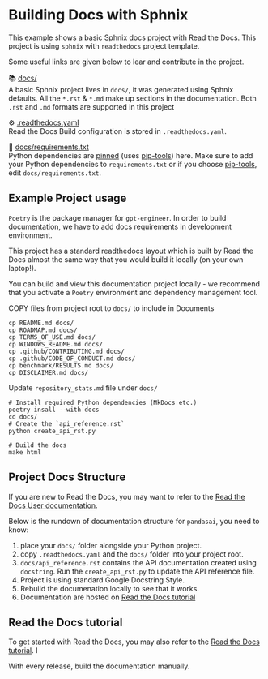 Building Docs with Sphnix
=========================

This example shows a basic Sphnix docs project with Read the Docs. This project is using `sphnix` with `readthedocs` 
project template.

Some useful links are given below to lear and contribute in the project.

📚 [docs/](https://www.sphinx-doc.org/en/master/usage/quickstart.html)<br>
A basic Sphnix project lives in `docs/`, it was generated using Sphnix defaults. All the `*.rst` & `*.md` make up sections in the documentation. Both `.rst` and `.md` formats are supported in this project

⚙️ [.readthedocs.yaml](https://docs.readthedocs.io/en/stable/config-file/v2.html)<br>
Read the Docs Build configuration is stored in `.readthedocs.yaml`.


📍 [docs/requirements.txt](https://docs.readthedocs.io/en/stable/config-file/v2.html)<br>
Python dependencies are [pinned](https://docs.readthedocs.io/en/latest/guides/reproducible-builds.html) (uses [pip-tools](https://pip-tools.readthedocs.io/en/latest/)) here. Make sure to add your Python dependencies to `requirements.txt` or if you choose [pip-tools](https://pip-tools.readthedocs.io/en/latest/), edit `docs/requirements.txt`. 



Example Project usage
---------------------

`Poetry` is the package manager for `gpt-engineer`. In order to build documentation, we have to add docs requirements in 
development environment. 

This project has a standard readthedocs layout which is built by Read the Docs almost the same way that you would build it 
locally (on your own laptop!).

You can build and view this documentation project locally - we recommend that you activate a `Poetry` environment
and dependency management tool.

COPY files from project root to `docs/` to include in Documents
```console
cp README.md docs/
cp ROADMAP.md docs/
cp TERMS_OF_USE.md docs/
cp WINDOWS_README.md docs/
cp .github/CONTRIBUTING.md docs/
cp .github/CODE_OF_CONDUCT.md docs/
cp benchmark/RESULTS.md docs/
cp DISCLAIMER.md docs/
```
Update `repository_stats.md` file under `docs/`

```console
# Install required Python dependencies (MkDocs etc.)
poetry insall --with docs
cd docs/
# Create the `api_reference.rst` 
python create_api_rst.py

# Build the docs 
make html
```

Project Docs Structure 
----------------------
If you are new to Read the Docs, you may want to refer to the [Read the Docs User documentation](https://docs.readthedocs.io/).

Below is the rundown of documentation structure for `pandasai`, you need to know:

1. place your `docs/` folder alongside your Python project.
2. copy `.readthedocs.yaml` and the `docs/` folder into your project root.
3. `docs/api_reference.rst` contains the API documentation created using `docstring`.  Run the `create_api_rst.py` to update the API reference file.
4. Project is using standard Google Docstring Style.
5. Rebuild the documenation locally to see that it works.
6. Documentation are hosted on [Read the Docs tutorial](https://docs.readthedocs.io/en/stable/tutorial/)


Read the Docs tutorial
----------------------

To get started with Read the Docs, you may also refer to the 
[Read the Docs tutorial](https://docs.readthedocs.io/en/stable/tutorial/). I

With every release, build the documentation manually. 
